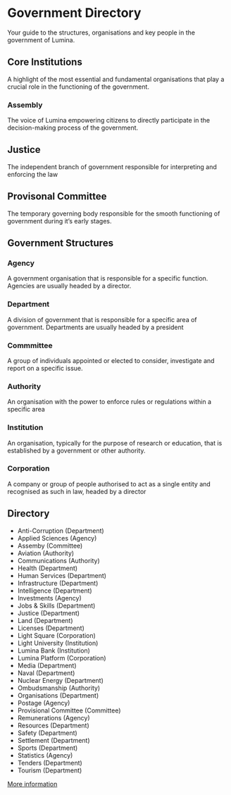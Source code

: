 # Government Directory

Your guide to the structures, organisations and key people in the government of Lumina.

## Core Institutions

A highlight of the most essential and fundamental organisations that play a crucial role in the functioning of the government.
### Assembly
The voice of Lumina empowering citizens to directly participate in the decision-making process of the government.

## Justice
The independent branch of government responsible for interpreting and enforcing the law

## Provisonal Committee
The temporary governing body responsible for the smooth functioning of government during it’s early stages.

## Government Structures
### Agency
A government organisation that is responsible for a specific function. Agencies are usually headed by a director.

### Department
A division of government that is responsible for a specific area of government. Departments are usually headed by a president

### Commmittee

A group of individuals appointed or elected to consider, investigate and report on a specific issue.
### Authority
An organisation with the power to enforce rules or regulations within a specific area

### Institution
An organisation, typically for the purpose of research or education, that is established by a government or other authority.

### Corporation
A company or group of people authorised to act as a single entity and recognised as such in law, headed by a director


## Directory
- Anti-Corruption (Department)
- Applied Sciences (Agency)
- Assemby (Committee)
- Aviation (Authority)
- Communications (Authority)
- Health (Department)
- Human Services (Department)
- Infrastructure (Department)
- Intelligence (Department)
- Investments (Agency)
- Jobs & Skills (Department)
- Justice (Department)
- Land (Department)
- Licenses (Department)
- Light Square (Corporation)
- Light University (Institution)
- Lumina Bank (Institution)
- Lumina Platform (Corporation)
- Media (Department)
- Naval (Department)
- Nuclear Energy (Department)
- Ombudsmanship (Authority)
- Organisations (Department)
- Postage (Agency)
- Provisional Committee (Committee)
- Remunerations (Agency)
- Resources (Department)
- Safety (Department)
- Settlement (Department)
- Sports (Department)
- Statistics (Agency)
- Tenders (Department)
- Tourism (Department)


[More information](https://lumina.earth/government-directory)